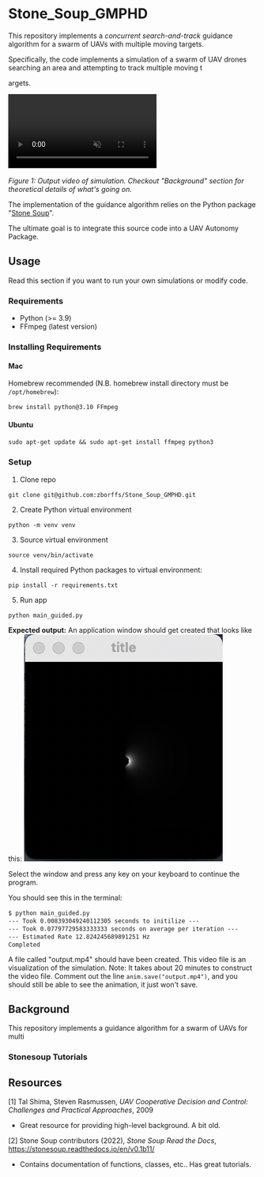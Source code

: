 # Stone_Soup_GMPHD
This repository implements a *concurrent search-and-track* guidance algorithm for a swarm of UAVs with multiple moving 
targets.

Specifically, the code implements a simulation of a swarm of UAV drones searching an area and attempting to track 
multiple moving t


argets.

<div><video controls src="https://user-images.githubusercontent.com/19653313/197231667-4d7014f2-36ec-4823-a2c0-980a16f4068e.mp4
" muted="false"></video></div>

*Figure 1: Output video of simulation. Checkout "Background" section for theoretical details of what's going on.*

The implementation of the guidance algorithm relies on the Python package 
"[Stone Soup](https://stonesoup.readthedocs.io/en/v0.1b11/)".

The ultimate goal is to integrate this source code into a UAV Autonomy Package.

## Usage
Read this section if you want to run your own simulations or modify code.

### Requirements
- Python (>= 3.9)
- FFmpeg (latest version)

### Installing Requirements
#### Mac
Homebrew recommended (N.B. homebrew install directory must be ```/opt/homebrew```):
```shell
brew install python@3.10 FFmpeg
```
#### Ubuntu
```shell
sudo apt-get update && sudo apt-get install ffmpeg python3
```

### Setup
1. Clone repo
```shell
git clone git@github.com:zborffs/Stone_Soup_GMPHD.git
```

2. Create Python virtual environment
```shell
python -m venv venv
```

3. Source virtual environment
```shell
source venv/bin/activate
```

4. Install required Python packages to virtual environment:
```shell
pip install -r requirements.txt
```

5. Run app
```shell
python main_guided.py 
```

**Expected output:**
An application window should get created that looks like this:
![Expected Initial App Window](figures/Initial_App_Window.png)

Select the window and press any key on your keyboard to continue the program.

You should see this in the terminal:
```shell
$ python main_guided.py 
--- Took 0.008393049240112305 seconds to initilize ---
--- Took 0.07797729583333333 seconds on average per iteration ---
--- Estimated Rate 12.824245689891251 Hz
Completed
```
A file called "output.mp4" should have been created. This video file is an visualization of the simulation. Note: It 
takes about 20 minutes to construct the video file. Comment out the line ```anim.save("output.mp4")```, and you should 
still be able to see the animation, it just won't save. 


## Background
This repository implements a guidance algorithm for a swarm of UAVs for multi

### Stonesoup Tutorials

## Resources
[1] Tal Shima, Steven Rasmussen, *UAV Cooperative Decision and Control: Challenges and Practical Approaches*, 2009
- Great resource for providing high-level background. A bit old.

[2] Stone Soup contributors (2022), *Stone Soup Read the Docs*, https://stonesoup.readthedocs.io/en/v0.1b11/
- Contains documentation of functions, classes, etc.. Has great tutorials.
